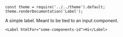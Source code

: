```
const theme = require('../../theme').default;
theme.renderDocumentation('Label');
```

A simple label. Meant to be tied to an input component.

```
<Label htmlFor="some-components-id">Hi</Label>
```
